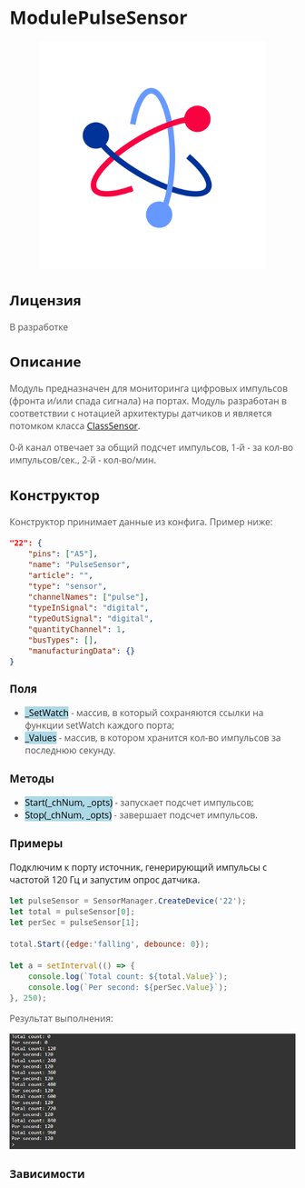 <div style = "font-family: 'Open Sans', sans-serif; font-size: 16px">

# ModulePulseSensor

<div style = "color: #555">
    <p align="center">
    <img src="./res/logo.png" width="400" title="hover text">
    </p>
</div>

## Лицензия

<div style = "color: #555">

В разработке
</div>

## Описание
<div style = "color: #555">

Модуль предназначен для мониторинга цифровых импульсов (фронта и/или спада сигнала) на портах.
Модуль разработан в соответствии с нотацией архитектуры датчиков и является потомком класса [ClassSensor](https://github.com/Konkery/ModuleSensorArchitecture/blob/main/README.md). 

0-й канал отвечает за общий подсчет импульсов, 1-й - за кол-во импульсов/сек., 2-й - кол-во/мин. 

</div>

## Конструктор
<div style = "color: #555">

Конструктор принимает данные из конфига. Пример ниже:
```json
"22": {
    "pins": ["A5"],
    "name": "PulseSensor",
    "article": "",
    "type": "sensor",
    "channelNames": ["pulse"],
    "typeInSignal": "digital",
    "typeOutSignal": "digital",
    "quantityChannel": 1,
    "busTypes": [],
    "manufacturingData": {}
}
```

</div>

### Поля
<div style = "color: #555">

- <mark style="background-color: lightblue">_SetWatch</mark> - массив, в который сохраняются ссылки на функции setWatch каждого порта;
- <mark style="background-color: lightblue">_Values</mark> - массив, в котором хранится кол-во импульсов за последнюю секунду.

</div>

### Методы
<div style = "color: #555">

- <mark style="background-color: lightblue">Start(_chNum, _opts)</mark> - запускает подсчет импульсов;
- <mark style="background-color: lightblue">Stop(_chNum, _opts)</mark> - завершает подсчет импульсов.

</div>

### Примеры

Подключим к порту источник, генерирующий импульсы с частотой 120 Гц и запустим опрос датчика.
<div style = "color: #555">

```js
let pulseSensor = SensorManager.CreateDevice('22');
let total = pulseSensor[0];
let perSec = pulseSensor[1];

total.Start({edge:'falling', debounce: 0});

let a = setInterval(() => {
    console.log(`Total count: ${total.Value}`);
    console.log(`Per second: ${perSec.Value}`);
}, 250);

```

Результат выполнения:
<div align='center'>
    <img src='./res/example-1.png'>
</div>

</div>

### Зависимости
<div style = "color: #555">

</div>

</div>
